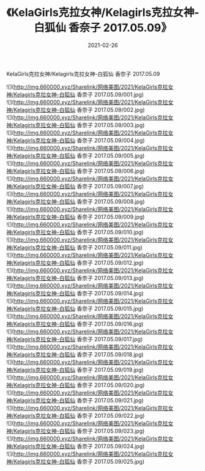 ﻿---
layout: post
title:  《KelaGirls克拉女神/Kelagirls克拉女神-白狐仙 香奈子 2017.05.09》
date:   2021-02-26
img: http://img.660000.xyz/Sharelink/网络美图/2021/KelaGirls克拉女神/Kelagirls克拉女神-白狐仙 香奈子 2017.05.09/000.jpg
categories: [美女, 清纯, 唯美]
---

KelaGirls克拉女神/Kelagirls克拉女神-白狐仙 香奈子 2017.05.09

 ![](http://img.660000.xyz/Sharelink/网络美图/2021/KelaGirls克拉女神/Kelagirls克拉女神-白狐仙 香奈子 2017.05.09/001.jpg) <br>![](http://img.660000.xyz/Sharelink/网络美图/2021/KelaGirls克拉女神/Kelagirls克拉女神-白狐仙 香奈子 2017.05.09/002.jpg) <br>![](http://img.660000.xyz/Sharelink/网络美图/2021/KelaGirls克拉女神/Kelagirls克拉女神-白狐仙 香奈子 2017.05.09/003.jpg) <br>![](http://img.660000.xyz/Sharelink/网络美图/2021/KelaGirls克拉女神/Kelagirls克拉女神-白狐仙 香奈子 2017.05.09/004.jpg) <br>![](http://img.660000.xyz/Sharelink/网络美图/2021/KelaGirls克拉女神/Kelagirls克拉女神-白狐仙 香奈子 2017.05.09/005.jpg) <br>![](http://img.660000.xyz/Sharelink/网络美图/2021/KelaGirls克拉女神/Kelagirls克拉女神-白狐仙 香奈子 2017.05.09/006.jpg) <br>![](http://img.660000.xyz/Sharelink/网络美图/2021/KelaGirls克拉女神/Kelagirls克拉女神-白狐仙 香奈子 2017.05.09/007.jpg) <br>![](http://img.660000.xyz/Sharelink/网络美图/2021/KelaGirls克拉女神/Kelagirls克拉女神-白狐仙 香奈子 2017.05.09/008.jpg) <br>![](http://img.660000.xyz/Sharelink/网络美图/2021/KelaGirls克拉女神/Kelagirls克拉女神-白狐仙 香奈子 2017.05.09/009.jpg) <br>![](http://img.660000.xyz/Sharelink/网络美图/2021/KelaGirls克拉女神/Kelagirls克拉女神-白狐仙 香奈子 2017.05.09/010.jpg) <br>![](http://img.660000.xyz/Sharelink/网络美图/2021/KelaGirls克拉女神/Kelagirls克拉女神-白狐仙 香奈子 2017.05.09/011.jpg) <br>![](http://img.660000.xyz/Sharelink/网络美图/2021/KelaGirls克拉女神/Kelagirls克拉女神-白狐仙 香奈子 2017.05.09/012.jpg) <br>![](http://img.660000.xyz/Sharelink/网络美图/2021/KelaGirls克拉女神/Kelagirls克拉女神-白狐仙 香奈子 2017.05.09/013.jpg) <br>![](http://img.660000.xyz/Sharelink/网络美图/2021/KelaGirls克拉女神/Kelagirls克拉女神-白狐仙 香奈子 2017.05.09/014.jpg) <br>![](http://img.660000.xyz/Sharelink/网络美图/2021/KelaGirls克拉女神/Kelagirls克拉女神-白狐仙 香奈子 2017.05.09/015.jpg) <br>![](http://img.660000.xyz/Sharelink/网络美图/2021/KelaGirls克拉女神/Kelagirls克拉女神-白狐仙 香奈子 2017.05.09/016.jpg) <br>![](http://img.660000.xyz/Sharelink/网络美图/2021/KelaGirls克拉女神/Kelagirls克拉女神-白狐仙 香奈子 2017.05.09/017.jpg) <br>![](http://img.660000.xyz/Sharelink/网络美图/2021/KelaGirls克拉女神/Kelagirls克拉女神-白狐仙 香奈子 2017.05.09/018.jpg) <br>![](http://img.660000.xyz/Sharelink/网络美图/2021/KelaGirls克拉女神/Kelagirls克拉女神-白狐仙 香奈子 2017.05.09/019.jpg) <br>![](http://img.660000.xyz/Sharelink/网络美图/2021/KelaGirls克拉女神/Kelagirls克拉女神-白狐仙 香奈子 2017.05.09/020.jpg) <br>![](http://img.660000.xyz/Sharelink/网络美图/2021/KelaGirls克拉女神/Kelagirls克拉女神-白狐仙 香奈子 2017.05.09/021.jpg) <br>![](http://img.660000.xyz/Sharelink/网络美图/2021/KelaGirls克拉女神/Kelagirls克拉女神-白狐仙 香奈子 2017.05.09/022.jpg) <br>![](http://img.660000.xyz/Sharelink/网络美图/2021/KelaGirls克拉女神/Kelagirls克拉女神-白狐仙 香奈子 2017.05.09/023.jpg) <br>![](http://img.660000.xyz/Sharelink/网络美图/2021/KelaGirls克拉女神/Kelagirls克拉女神-白狐仙 香奈子 2017.05.09/024.jpg) <br>![](http://img.660000.xyz/Sharelink/网络美图/2021/KelaGirls克拉女神/Kelagirls克拉女神-白狐仙 香奈子 2017.05.09/025.jpg) <br>